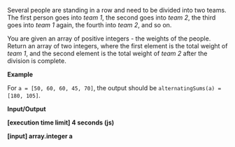 Several people are standing in a row and need to be divided into two teams. The first person goes into *team 1*, the second goes into *team 2*, the third goes into *team 1* again, the fourth into *team 2*, and so on.

You are given an array of positive integers - the weights of the people. Return an array of two integers, where the first element is the total weight of *team 1*, and the second element is the total weight of *team 2* after the division is complete.

__Example__

For `a = [50, 60, 60, 45, 70]`, the output should be
`alternatingSums(a) = [180, 105]`.

__Input/Output__

__[execution time limit] 4 seconds (js)__

__[input] array.integer a__